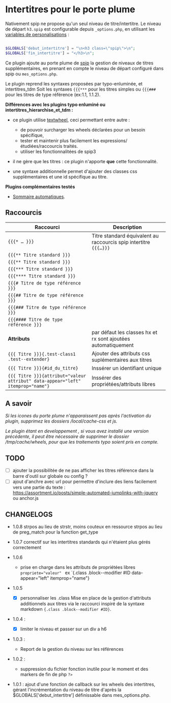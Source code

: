 # Intertitres pour le porte plume

Nativement spip ne propose qu'un seul niveau de titre/intertitre. 
Le niveau de départ `h3.spip` est configurable depuis `_options.php`,
en utilisant les [variables de personalisations](http://www.spip.net/fr_article1825.html#debut_intertitre) :

```php

$GLOBALS['debut_intertitre'] = "\n<h3 class=\"spip\">\n";
$GLOBALS['fin_intertitre'] = "</h3>\n";

```

Ce plugin ajoute au porte plume de [spip](http://www.spip.net/)
la gestion de niveaux de titres supplémentaires, en prenant en compte le niveau de départ configuré dans spip ou `mes_options.php`.

Le plugin reprend les syntaxes proposées par typo-enluminée, et intertitres_tdm
Soit les syntaxes `{{{***` pour les titres simples ou `{{{###` pour les titres de type référence (ex:1.1, 1.1.2).

**Différences avec les plugins typo enluminé ou intertitres_hierarchise_et_tdm :**

*	ce plugin utilise [textwheel](http://contrib.spip.net/Presentation-de-TextWheel),
ceci permettant entre autre :

	- de pouvoir surcharger les wheels déclarées pour un besoin spécifique,
	- tester et maintenir plus facilement les expressions/ étudiées/raccourcis traités.
	- utiliser les fonctionnalitées de spip3

*	il ne gère que les titres : ce plugin n'apporte **que** cette fonctionnalité.
*	une syntaxe additionnelle permet d'ajouter des classes css supplémentaires et une id spécifique au titre.

**Plugins complémentaires testés**

*   [Sommaire automatiques](http://contrib.spip.net/Sommaire-automatique).

## Raccourcis

| Raccourci | Description |
|---|---|
| `{{{* … }}}` | Titre standard  équivalent au raccourcis spip intertitre `{{{…}}}` |
| `{{{** Titre standard }}}` ||
| `{{{** Titre standard }}}` ||
| `{{{*** Titre standard }}}` ||
| `{{{**** Titre standard }}}` ||
| `{{{# Titre de type référence }}}` ||
| `{{{## Titre de type référence }}}` ||
| `{{{### Titre de type référence }}}` ||
| `{{{#### Titre de type référence }}}` ||
| **Attributs**| par défaut les classes hx et rx sont ajoutées automatiquement |
| `{{{ Titre }}}{.test-class1 .test--extender}` | Ajouter des attributs css suplémentaires aux titres |
| `{{{ Titre }}}{#id_du_titre}` | Inssérer un identifiant unique |
| `{{{ Titre }}}{attribut="valeur attribut" data-appear="left" itemprop="name"}` | Inssérer des propriétées/attributs libres |



## A savoir

*Si  les icones du porte plume n'apparaissent pas après l'activation du plugin,
supprimez les dossiers /local/cache-css et js.*

*Le plugin étant en developpement , si vous avez installé une version précédente, il peut être nécessaire
de supprimer le dossier /tmp/cache/wheels, pour que les traitements typo soient pris en compte.*

## TODO

- [ ] ajouter la possibilitée de ne pas afficher les titres référence dans la barre d'outil sur globale ou config ?
- [ ] ajout d'anchre avec url pour permettre d'inclure des liens facilement vers une partie du texte :  
	https://assortment.io/posts/simple-automated-jumplinks-with-jquery  
	ou anchor.js
	
## CHANGELOGS

-   1.0.8
    strpos au lieu de strstr, moins couteux en ressource
    strpos au lieu de preg_match pour la function get_type

-   1.0.7
    correctif sur les intertitres standards qui n'étaient plus gérés correctement

-   1.0.6
    -   prise en charge dans les attributs de propriétées libres `propriete="valeur" `
        ex `{.class .block--modifier #ID data-appear="left" itemprop="name"}

-	1.0.5
	- [x] personnaliser les .class
	Mise en place de la gestion d'attributs additionnels aux titres via le raccourci inspiré de la syntaxe markdown `{.class .block--modifier #ID}`.

-   1.0.4 :
    - [x] limiter le niveau et passer sur un div a h6
    
-   1.0.3 :
    - Report de la gestion du niveau sur les références

-   1.0.2 :
    - suppression du fichier fonction inutile pour le moment et des markers de fin de php `?>`
        
-   1.0.1 :
    ajout d'une fonction de callback sur les wheels des intertitres, gérant
    l'incrémentation du niveau de titre d'après la $GLOBALS['debut_intertitre']
    définissable dans mes_options.php.
    